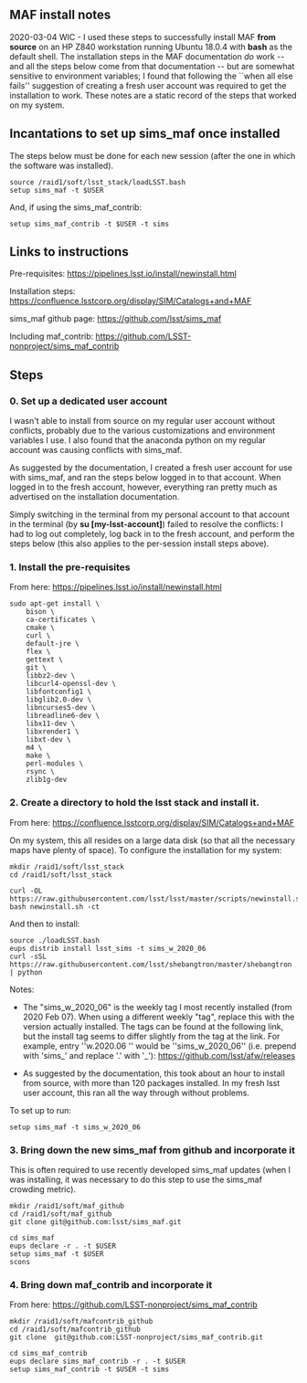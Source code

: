 ## MAF install notes ##

2020-03-04 WIC - I used these steps to successfully install MAF **from
source** on an HP Z840 workstation running Ubuntu 18.0.4 with **bash**
as the default shell. The installation steps in the MAF documentation
*do* work -- and all the steps below come from that documentation --
but are somewhat sensitive to environment variables; I found that
following the ``when all else fails'' suggestion of creating a fresh
user account was required to get the installation to work. These notes are a
static record of the steps that worked on my system.

## Incantations to set up sims_maf once installed ##

The steps below must be done for each new session (after the one in which the software was installed).
```
source /raid1/soft/lsst_stack/loadLSST.bash  
setup sims_maf -t $USER  
```

And, if using the sims_maf_contrib:

```
setup sims_maf_contrib -t $USER -t sims  
```

## Links to instructions ##

Pre-requisites: https://pipelines.lsst.io/install/newinstall.html

Installation steps: https://confluence.lsstcorp.org/display/SIM/Catalogs+and+MAF

sims_maf github page: https://github.com/lsst/sims_maf

Including maf_contrib: https://github.com/LSST-nonproject/sims_maf_contrib 

## Steps ##

### 0. Set up a dedicated user account ###

I wasn't able to install from source on my regular user account
without conflicts, probably due to the various customizations and
environment variables I use. I also found that the anaconda python on
my regular account was causing conflicts with sims_maf. 

As suggested by the documentation, I created a fresh user account for
use with sims_maf, and ran the steps below logged in to that
account. When logged in to the fresh account, however, everything ran
pretty much as advertised on the installation documentation.

Simply switching in the terminal from my personal account to that
account in the terminal (by **su [my-lsst-account]**) failed to
resolve the conflicts: I had to log out completely, log back in to the
fresh account, and perform the steps below (this also applies to the
per-session install steps above). 

### 1. Install the pre-requisites ###

From here: https://pipelines.lsst.io/install/newinstall.html

```
sudo apt-get install \
    bison \
    ca-certificates \
    cmake \
    curl \
    default-jre \
    flex \
    gettext \
    git \
    libbz2-dev \
    libcurl4-openssl-dev \
    libfontconfig1 \
    libglib2.0-dev \
    libncurses5-dev \
    libreadline6-dev \
    libx11-dev \
    libxrender1 \
    libxt-dev \
    m4 \
    make \
    perl-modules \
    rsync \
    zlib1g-dev
```

### 2. Create a directory to hold the lsst stack and install it. ###

From here: https://confluence.lsstcorp.org/display/SIM/Catalogs+and+MAF

On my system, this all resides on a large data disk (so that all the
necessary maps have plenty of space). To configure the installation
for my system:

```
mkdir /raid1/soft/lsst_stack  
cd /raid1/soft/lsst_stack  

curl -OL https://raw.githubusercontent.com/lsst/lsst/master/scripts/newinstall.sh  
bash newinstall.sh -ct  
```

And then to install:

```
source ./loadLSST.bash  
eups distrib install lsst_sims -t sims_w_2020_06  
curl -sSL https://raw.githubusercontent.com/lsst/shebangtron/master/shebangtron | python  
```

Notes:   
* The "sims_w_2020_06" is the weekly tag I most recently installed (from 2020 Feb 07). When using a different weekly "tag", replace this with the version actually installed. The tags can be found at the following link, but the install tag seems to differ slightly from the tag at the link. For example, entry ''w.2020.06 '' would be ''sims_w_2020_06'' (i.e. prepend with 'sims_' and replace '.' with '_'): https://github.com/lsst/afw/releases

* As suggested by the documentation, this took about an hour to install from source, with more than 120 packages installed. In my fresh lsst user account, this ran all the way through without problems. 

To set up to run:
```
setup sims_maf -t sims_w_2020_06
```

### 3. Bring down the new sims_maf from github and incorporate it ###

This is often required to use recently developed sims_maf updates
(when I was installing, it was necessary to do this step to use the
sims_maf crowding metric). 

```
mkdir /raid1/soft/maf_github  
cd /raid1/soft/maf_github  
git clone git@github.com:lsst/sims_maf.git  

cd sims_maf  
eups declare -r . -t $USER  
setup sims_maf -t $USER  
scons  
```

### 4. Bring down maf_contrib and incorporate it ###

From here: https://github.com/LSST-nonproject/sims_maf_contrib

```
mkdir /raid1/soft/mafcontrib_github  
cd /raid1/soft/mafcontrib_github  
git clone  git@github.com:LSST-nonproject/sims_maf_contrib.git  

cd sims_maf_contrib  
eups declare sims_maf_contrib -r . -t $USER  
setup sims_maf_contrib -t $USER -t sims  
```
